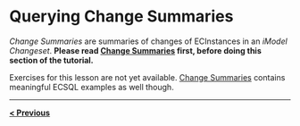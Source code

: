 # Querying Change Summaries

*Change Summaries* are summaries of changes of ECInstances in an *iModel Changeset*. **Please read [Change Summaries](../ChangeSummaries) first, before doing this section of the tutorial.**

Exercises for this lesson are not yet available. [Change Summaries](../ChangeSummaries) contains meaningful ECSQL examples as well though.

---

[**< Previous**](./MetaQueries.md)